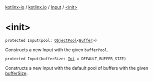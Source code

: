 [kotlinx-io](../../index.md) / [kotlinx.io](../index.md) / [Input](index.md) / [&lt;init&gt;](./-init-.md)

# &lt;init&gt;

`protected Input(pool: `[`ObjectPool`](../../kotlinx.io.pool/-object-pool/index.md)`<`[`Buffer`](../../kotlinx.io.buffer/-buffer/index.md)`>)`

Constructs a new Input with the given `bufferPool`.

`protected Input(bufferSize: `[`Int`](https://kotlinlang.org/api/latest/jvm/stdlib/kotlin/-int/index.html)` = DEFAULT_BUFFER_SIZE)`

Constructs a new Input with the default pool of buffers with the given [bufferSize](-init-.md#kotlinx.io.Input$<init>(kotlin.Int)/bufferSize).

